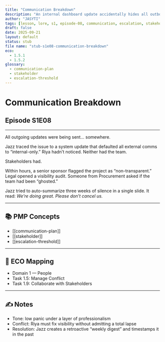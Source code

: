 ```yaml
---
title: "Communication Breakdown"
description: "An internal dashboard update accidentally hides all outbound messages. Stakeholders believe they’re being ignored. They escalate."
author: "JASYTI"
tags: [lesson, lore, s1, episode-08, communication, escalation, stakeholder, ECO/1.5, glossary-linked]
draft: false
date: 2025-09-21
layout: default
status: stub
file name: "stub-s1e08-communication-breakdown"
eco:
  - 1.5.1
  - 1.5.2
glossary:
  - communication-plan
  - stakeholder
  - escalation-threshold
---
```


# Communication Breakdown  
## Episode S1E08

---

All outgoing updates were being sent… somewhere.

Jazz traced the issue to a system update that defaulted all external comms to “internal-only.” Riya hadn’t noticed. Neither had the team.

Stakeholders had.

Within hours, a senior sponsor flagged the project as “non-transparent.” Legal opened a visibility audit. Someone from Procurement asked if the team had been “ghosted.”

Jazz tried to auto-summarize three weeks of silence in a single slide. It read: *We’re doing great. Please don’t cancel us.*

---

## 📚 PMP Concepts

- [[communication-plan]]
- [[stakeholder]]
- [[escalation-threshold]]

---

## 🔗 ECO Mapping

- Domain 1 — People  
- Task 1.5: Manage Conflict  
- Task 1.9: Collaborate with Stakeholders

---

## ✍️ Notes

- Tone: low panic under a layer of professionalism  
- Conflict: Riya must fix visibility without admitting a total lapse  
- Resolution: Jazz creates a retroactive “weekly digest” and timestamps it in the past  
